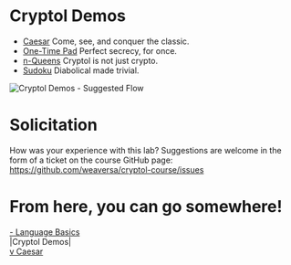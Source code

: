 # Cryptol Demos

* [Caesar](Caesar.md)
  Come, see, and conquer the classic.
* [One-Time Pad](OneTimePad.md)
  Perfect secrecy, for once.
* [n-Queens](NQueens.md)
  Cryptol is not just crypto.
* [Sudoku](Sudoku.md)
  Diabolical made trivial.

<img class="center" src="https://raw.githubusercontent.com/weaversa/cryptol-course/L4y3rC4k3/misc/CryptolDemos.gv.svg" alt="Cryptol Demos - Suggested Flow">

# Solicitation

How was your experience with this lab? Suggestions are welcome in the
form of a ticket on the course GitHub page:
https://github.com/weaversa/cryptol-course/issues

# From here, you can go somewhere!

[- Language Basics](/labs/Language/Basics.md) \
|Cryptol Demos| \
[v Caesar](/labs/Demos/Cryptol/Caesar.md)
